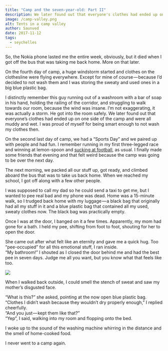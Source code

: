 ```yaml
---
title: "Camp and the seven-year-old: Part II"
description: We later found out that everyone's clothes had ended up on one side of the camp and were all muddy and wet. I was proud of myself for being smart enough to not wash my clothes then.
image: /camp-valley.png
alt: Tents in a camp valley
author: Saunved
date: 2017-11-12
tags:
  - seychelles
---
```

So, the Nokia phone lasted me the entire week, obviously, but it died when I got off the bus that was taking me back home. More on that later.

On the fourth day of camp, a huge windstorm started and clothes on the clothesline were flying everywhere. Except for mine of course — because I’d decided to not wash them and I was storing the sweaty and used ones in a big blue plastic bag.

I distinctly remember this guy running out of a washroom with a bar of soap in his hand, holding the railing of the corridor, and struggling to walk towards our room, because the wind was insane. I’m not exaggerating, it was actually a storm. He got into the room safely. We later found out that everyone’s clothes had ended up on one side of the camp and were all muddy and wet. I was proud of myself for being smart enough to not wash my clothes then.

On the second last day of camp, we had a “Sports Day” and we paired up with people and had fun. I remember running in my first three-legged race and winning at lemon-spoon and [sucking at football](/stories/adventures-in-seychelles/football-and-the-seven-year-old), as usual. I finally made some friends that evening and that felt weird because the camp was going to be over the next day.

The next morning, we packed all our stuff up, got ready, and climbed aboard the bus that was to take us back home. When we reached my school, I got off along with a few other people.

I was supposed to call my dad so he could send a taxi to get me, but I wanted to pee real bad and my phone was dead. Home was a 15-minute walk, so I trudged back home with my luggage — a black bag that originally had all my stuff in it and a blue plastic bag that contained all my used, sweaty clothes now. The black bag was practically empty.

Once I was at the door, I banged on it a few times. Apparently, my mom had gone for a bath. I held my pee, shifting from foot to foot, shouting for her to open the door.

She came out after what felt like an eternity and gave me a quick hug. Too “pee-occupied” for all this emotional stuff, I ran inside.   
“My bathroom!” I shouted as I closed the door behind me and had the best pee in seven days. Judge me all you want, but you know what that feels like too.

![](sweet-bathroom.png)

When I walked back outside, I could smell the stench of sweat and saw my mother’s disgusted face.

“What is this?” she asked, pointing at the now open blue plastic bag.  
“Clothes I didn’t wash because they wouldn’t dry properly enough,” I replied cheerfully.  
“And you just — kept them like that?”  
“Yep”, I said, walking into my room and flopping onto the bed.

I woke up to the sound of the washing machine whirring in the distance and the smell of home-cooked food.

I never went to a camp again.